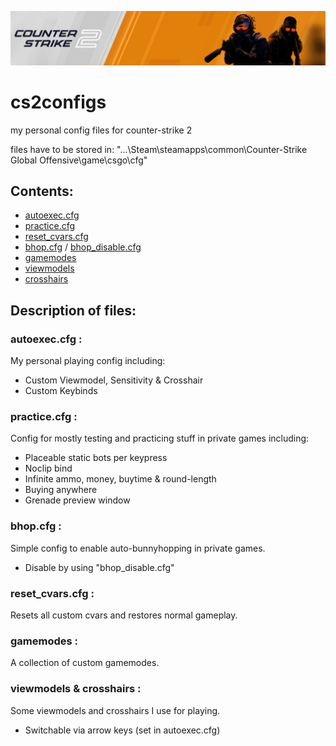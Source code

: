 <p align="center">
  <kbd><img src="media/cs2_banner.PNG" alt="cs2_banner"></kbd>
</p>

# cs2configs
my personal config files for counter-strike 2

files have to be stored in: "...\Steam\steamapps\common\Counter-Strike Global Offensive\game\csgo\cfg" 


## Contents:

<ul>
  <li><a href="cfg/autoexec.cfg">autoexec.cfg</a></li>
  <li><a href="cfg/practice.cfg">practice.cfg</a></li>
  <li><a href="cfg/reset_cvars.cfg">reset_cvars.cfg</a></li>
  <li>
    <a href="cfg/bhop.cfg">bhop.cfg</a> /
    <a href="cfg/bhop_disable.cfg">bhop_disable.cfg</a>
  <li><a href="cfg/gamemodes">gamemodes</a></li>
  <li><a href="cfg/viewmodels">viewmodels</a></li>
  <li><a href="cfg/crosshairs">crosshairs</a></li>
  </li>
</ul>

## Description of files:

### autoexec.cfg :
My personal playing config including:
- Custom Viewmodel, Sensitivity & Crosshair
- Custom Keybinds

### practice.cfg :
Config for mostly testing and practicing stuff in private games including:
- Placeable static bots per keypress
- Noclip bind
- Infinite ammo, money, buytime & round-length
- Buying anywhere
- Grenade preview window

### bhop.cfg :
Simple config to enable auto-bunnyhopping in private games.
- Disable by using "bhop_disable.cfg"

### reset_cvars.cfg :
Resets all custom cvars and restores normal gameplay.

### gamemodes :
A collection of custom gamemodes.

### viewmodels & crosshairs :
Some viewmodels and crosshairs I use for playing.
- Switchable via arrow keys (set in autoexec.cfg)
